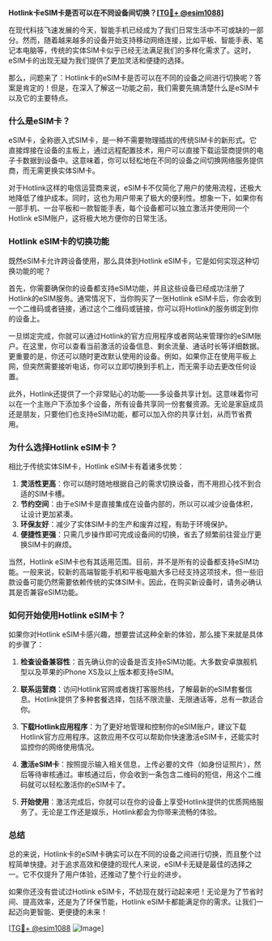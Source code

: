 **Hotlink卡eSIM卡是否可以在不同设备间切换？[[TG💪+ @esim1088](https://t.me/s/esim1088)]**

在现代科技飞速发展的今天，智能手机已经成为了我们日常生活中不可或缺的一部分。然而，随着越来越多的设备开始支持移动网络连接，比如平板、智能手表、笔记本电脑等，传统的实体SIM卡似乎已经无法满足我们的多样化需求了。这时，eSIM卡的出现无疑为我们提供了更加灵活和便捷的选择。

那么，问题来了：Hotlink卡的eSIM卡是否可以在不同的设备之间进行切换呢？答案是肯定的！但是，在深入了解这一功能之前，我们需要先搞清楚什么是eSIM卡以及它的主要特点。

### **什么是eSIM卡？**

eSIM卡，全称嵌入式SIM卡，是一种不需要物理插拔的传统SIM卡的新形式。它直接焊接在设备的主板上，通过远程配置技术，用户可以直接下载运营商提供的电子卡数据到设备中。这意味着，你可以轻松地在不同的设备之间切换网络服务提供商，而无需更换实体SIM卡。

对于Hotlink这样的电信运营商来说，eSIM卡不仅简化了用户的使用流程，还极大地降低了维护成本。同时，这也为用户带来了极大的便利性。想象一下，如果你有一部手机、一台平板和一款智能手表，每个设备都可以独立激活并使用同一个Hotlink eSIM账户，这将极大地方便你的日常生活。

### **Hotlink eSIM卡的切换功能**

既然eSIM卡允许跨设备使用，那么具体到Hotlink eSIM卡，它是如何实现这种切换功能的呢？

首先，你需要确保你的设备都支持eSIM功能，并且这些设备已经成功注册了Hotlink的eSIM服务。通常情况下，当你购买了一张Hotlink eSIM卡后，你会收到一个二维码或者链接，通过这个二维码或链接，你可以将Hotlink的服务绑定到你的设备上。

一旦绑定完成，你就可以通过Hotlink的官方应用程序或者网站来管理你的eSIM账户。在这里，你可以查看当前激活的设备信息、剩余流量、通话时长等详细数据。更重要的是，你还可以随时更改默认使用的设备。例如，如果你正在使用平板上网，但突然需要接听电话，你可以立即切换到手机上，而无需手动去更改任何设置。

此外，Hotlink还提供了一个非常贴心的功能——多设备共享计划。这意味着你可以在一个主账户下添加多个设备，所有设备共享同一份套餐资源。无论是家庭成员还是朋友，只要他们也支持eSIM功能，都可以加入你的共享计划，从而节省费用。

### **为什么选择Hotlink eSIM卡？**

相比于传统实体SIM卡，Hotlink eSIM卡有着诸多优势：

1. **灵活性更高**：你可以随时随地根据自己的需求切换设备，而不用担心找不到合适的SIM卡槽。
2. **节约空间**：由于eSIM卡是直接集成在设备内部的，所以可以减少设备体积，让设计更加紧凑。
3. **环保友好**：减少了实体SIM卡的生产和废弃过程，有助于环境保护。
4. **便捷性更强**：只需几步操作即可完成设备间的切换，省去了频繁前往营业厅更换SIM卡的麻烦。

当然，Hotlink eSIM卡也有其适用范围。目前，并不是所有的设备都支持eSIM功能。一般来说，较新的高端智能手机和平板电脑大多已经支持这项技术，但一些旧款设备可能仍然需要依赖传统的实体SIM卡。因此，在购买新设备时，请务必确认其是否兼容eSIM功能。

### **如何开始使用Hotlink eSIM卡？**

如果你对Hotlink eSIM卡感兴趣，想要尝试这种全新的体验，那么接下来就是具体的步骤了：

1. **检查设备兼容性**：首先确认你的设备是否支持eSIM功能。大多数安卓旗舰机型以及苹果的iPhone XS及以上版本都支持eSIM。
   
2. **联系运营商**：访问Hotlink官网或者拨打客服热线，了解最新的eSIM套餐信息。Hotlink提供了多种套餐选择，包括不限流量、无限通话等，总有一款适合你。

3. **下载Hotlink应用程序**：为了更好地管理和控制你的eSIM账户，建议下载Hotlink官方应用程序。这款应用不仅可以帮助你快速激活eSIM卡，还能实时监控你的网络使用情况。

4. **激活eSIM卡**：按照提示输入相关信息，上传必要的文件（如身份证照片），然后等待审核通过。审核通过后，你会收到一条包含二维码的短信，用这个二维码就可以轻松激活你的eSIM卡了。

5. **开始使用**：激活完成后，你就可以在你的设备上享受Hotlink提供的优质网络服务了。无论是工作还是娱乐，Hotlink都会为你带来流畅的体验。

### **总结**

总的来说，Hotlink卡的eSIM卡确实可以在不同的设备之间进行切换，而且整个过程简单快捷。对于追求高效和便捷的现代人来说，eSIM卡无疑是最佳的选择之一。它不仅提升了用户体验，还推动了整个行业的进步。

如果你还没有尝试过Hotlink eSIM卡，不妨现在就行动起来吧！无论是为了节省时间、提高效率，还是为了环保节能，Hotlink eSIM卡都能满足你的需求。让我们一起迈向更智能、更便捷的未来！

[[TG💪+ @esim1088](https://t.me/s/esim1088) ![Image](https://i.postimg.cc/4NQfJmqS/Snipaste-2025-05-13-00-14-12.png)]